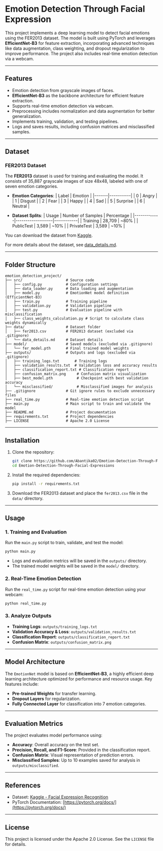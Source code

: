 # Emotion Detection Through Facial Expression 

This project implements a deep learning model to detect facial emotions using the FER2013 dataset. The model is built using PyTorch and leverages **EfficientNet-B3** for feature extraction, incorporating advanced techniques like data augmentation, class weighting, and dropout regularization to improve performance. The project also includes real-time emotion detection via a webcam.

---

## **Features**
- Emotion detection from grayscale images of faces.
- **EfficientNet-B3** as the backbone architecture for efficient feature extraction.
- Supports real-time emotion detection via webcam.
- Preprocessing includes normalization and data augmentation for better generalization.
- Implements training, validation, and testing pipelines.
- Logs and saves results, including confusion matrices and misclassified samples.

---

## **Dataset**
### FER2013 Dataset
The **FER2013** dataset is used for training and evaluating the model. It consists of 35,887 grayscale images of size 48x48, labeled with one of seven emotion categories.

- **Emotion Categories**:
  | Label | Emotion   |
  |-------|-----------|
  | 0     | Angry     |
  | 1     | Disgust   |
  | 2     | Fear      |
  | 3     | Happy     |
  | 4     | Sad       |
  | 5     | Surprise  |
  | 6     | Neutral   |

- **Dataset Splits**:
  | Usage       | Number of Samples | Percentage |
  |-------------|-------------------|------------|
  | Training    | 28,709            | ~80%       |
  | PublicTest  | 3,589             | ~10%       |
  | PrivateTest | 3,589             | ~10%       |

You can download the dataset from [Kaggle](https://www.kaggle.com/datasets/nicolejyt/facialexpressionrecognition).

For more details about the dataset, see [data_details.md](data/data_details.md).

---

## **Folder Structure**

```
emotion_detection_project/
├── src/                    # Source code
│   ├── config.py           # Configuration settings
│   ├── data_loader.py      # Data loading and augmentation
│   ├── model.py            # EmotionNet model definition (EfficientNet-B3)
│   ├── train.py            # Training pipeline
│   ├── validation.py       # Validation pipeline
│   ├── test.py             # Evaluation pipeline with misclassification
│   ├── class_weights_calculation.py # Script to calculate class weights dynamically
├── data/                   # Dataset folder
│   ├── fer2013.csv         # FER2013 dataset (excluded via .gitignore)
│   └── data_details.md     # Dataset details
├── model/                  # Saved models (excluded via .gitignore)
│   └── fer_model.pth       # Final trained model weights
├── outputs/                # Outputs and logs (excluded via .gitignore)
│   ├── training_logs.txt       # Training logs
│   ├── validation_results.txt  # Validation loss and accuracy results
│   ├── classification_report.txt # Classification report
│   ├── confusion_matrix.png     # Confusion matrix visualization
│   ├── best_model.pth           # Checkpoint with best validation accuracy
│   └── misclassified/           # Misclassified images for analysis
├── .gitignore              # Git ignore rules to exclude unnecessary files
├── real_time.py            # Real-time emotion detection script
├── main.py                 # Main script to train and validate the model
├── README.md               # Project documentation
├── requirements.txt        # Project dependencies
├── LICENSE                 # Apache 2.0 License
```

---

## **Installation**

1. Clone the repository:
   ```bash
   git clone https://github.com/Abantika02/Emotion-Detection-Through-Facial-Expressions.git
   cd Emotion-Detection-Through-Facial-Expressions
   ```

2. Install the required dependencies:
   ```bash
   pip install -r requirements.txt
   ```

3. Download the FER2013 dataset and place the `fer2013.csv` file in the `data/` directory.

---

## **Usage**

### 1. Training and Evaluation
Run the `main.py` script to train, validate, and test the model:
```bash
python main.py
```
- Logs and evaluation metrics will be saved in the `outputs/` directory.
- The trained model weights will be saved in the `model/` directory.

### 2. Real-Time Emotion Detection
Run the `real_time.py` script for real-time emotion detection using your webcam:
```bash
python real_time.py
```

### 3. Analyze Outputs
- **Training Logs**: `outputs/training_logs.txt`
- **Validation Accuracy & Loss**: `outputs/validation_results.txt`
- **Classification Report**: `outputs/classification_report.txt`
- **Confusion Matrix**: `outputs/confusion_matrix.png`

---

## **Model Architecture**

The `EmotionNet` model is based on **EfficientNet-B3**, a highly efficient deep learning architecture optimized for performance and resource usage. Key features include:
- **Pre-trained Weights** for transfer learning.
- **Dropout Layers** for regularization.
- **Fully Connected Layer** for classification into 7 emotion categories.

---

## **Evaluation Metrics**
The project evaluates model performance using:
- **Accuracy**: Overall accuracy on the test set.
- **Precision, Recall, and F1-Score**: Provided in the classification report.
- **Confusion Matrix**: Visual representation of prediction errors.
- **Misclassified Samples**: Up to 10 examples saved for analysis in `outputs/misclassified`.

---

## **References**
- Dataset: [Kaggle - Facial Expression Recognition](https://www.kaggle.com/datasets/nicolejyt/facialexpressionrecognition)
- PyTorch Documentation: [https://pytorch.org/docs/](https://pytorch.org/docs/)

---

## **License**
This project is licensed under the Apache 2.0 License. See the `LICENSE` file for details.

